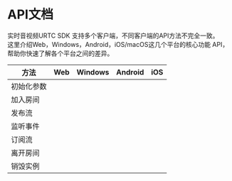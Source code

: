 # API文档

实时音视频URTC SDK 支持多个客户端，不同客户端的API方法不完全一致。    
这里介绍Web，Windows，Android，iOS/macOS这几个平台的核心功能 API，帮助你快速了解各个平台之间的差异。    

| 方法       | Web | Windows | Android | iOS |
|-|-|-|-|-|
| 初始化参数 |   |   |   |   |
| 加入房间   |   |   |   |   |
| 发布流     |   |   |   |   |
| 监听事件   |   |   |   |   |
| 订阅流     |   |   |   |   |
| 离开房间   |   |   |   |   |
| 销毁实例   |   |   |   |   |
